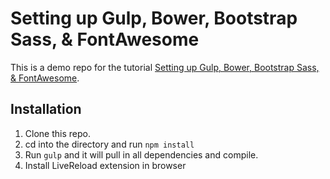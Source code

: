 # Setting up Gulp, Bower, Bootstrap Sass, & FontAwesome

This is a demo repo for the tutorial [Setting up Gulp, Bower, Bootstrap Sass, & FontAwesome](http://ericlbarnes.com/setting-gulp-bower-bootstrap-sass-fontawesome/).

## Installation

1. Clone this repo.
2. cd into the directory and run `npm install`
3. Run `gulp` and it will pull in all dependencies and compile.
4. Install LiveReload extension in browser

